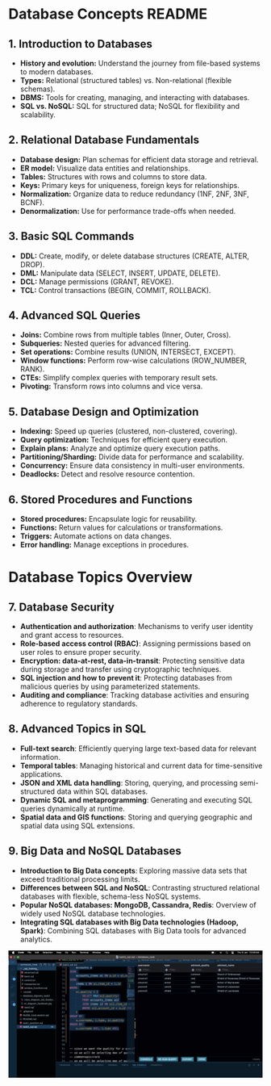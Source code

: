 # Database Concepts README

## 1. Introduction to Databases
- **History and evolution:** Understand the journey from file-based systems to modern databases.
- **Types:** Relational (structured tables) vs. Non-relational (flexible schemas).
- **DBMS:** Tools for creating, managing, and interacting with databases.
- **SQL vs. NoSQL:** SQL for structured data; NoSQL for flexibility and scalability.

## 2. Relational Database Fundamentals
- **Database design:** Plan schemas for efficient data storage and retrieval.
- **ER model:** Visualize data entities and relationships.
- **Tables:** Structures with rows and columns to store data.
- **Keys:** Primary keys for uniqueness, foreign keys for relationships.
- **Normalization:** Organize data to reduce redundancy (1NF, 2NF, 3NF, BCNF).
- **Denormalization:** Use for performance trade-offs when needed.

## 3. Basic SQL Commands
- **DDL:** Create, modify, or delete database structures (CREATE, ALTER, DROP).
- **DML:** Manipulate data (SELECT, INSERT, UPDATE, DELETE).
- **DCL:** Manage permissions (GRANT, REVOKE).
- **TCL:** Control transactions (BEGIN, COMMIT, ROLLBACK).

## 4. Advanced SQL Queries
- **Joins:** Combine rows from multiple tables (Inner, Outer, Cross).
- **Subqueries:** Nested queries for advanced filtering.
- **Set operations:** Combine results (UNION, INTERSECT, EXCEPT).
- **Window functions:** Perform row-wise calculations (ROW_NUMBER, RANK).
- **CTEs:** Simplify complex queries with temporary result sets.
- **Pivoting:** Transform rows into columns and vice versa.

## 5. Database Design and Optimization
- **Indexing:** Speed up queries (clustered, non-clustered, covering).
- **Query optimization:** Techniques for efficient query execution.
- **Explain plans:** Analyze and optimize query execution paths.
- **Partitioning/Sharding:** Divide data for performance and scalability.
- **Concurrency:** Ensure data consistency in multi-user environments.
- **Deadlocks:** Detect and resolve resource contention.

## 6. Stored Procedures and Functions
- **Stored procedures:** Encapsulate logic for reusability.
- **Functions:** Return values for calculations or transformations.
- **Triggers:** Automate actions on data changes.
- **Error handling:** Manage exceptions in procedures.

# Database Topics Overview

## 7. Database Security
- **Authentication and authorization**: Mechanisms to verify user identity and grant access to resources.
- **Role-based access control (RBAC)**: Assigning permissions based on user roles to ensure proper security.
- **Encryption: data-at-rest, data-in-transit**: Protecting sensitive data during storage and transfer using cryptographic techniques.
- **SQL injection and how to prevent it**: Protecting databases from malicious queries by using parameterized statements.
- **Auditing and compliance**: Tracking database activities and ensuring adherence to regulatory standards.

## 8. Advanced Topics in SQL
- **Full-text search**: Efficiently querying large text-based data for relevant information.
- **Temporal tables**: Managing historical and current data for time-sensitive applications.
- **JSON and XML data handling**: Storing, querying, and processing semi-structured data within SQL databases.
- **Dynamic SQL and metaprogramming**: Generating and executing SQL queries dynamically at runtime.
- **Spatial data and GIS functions**: Storing and querying geographic and spatial data using SQL extensions.

## 9. Big Data and NoSQL Databases
- **Introduction to Big Data concepts**: Exploring massive data sets that exceed traditional processing limits.
- **Differences between SQL and NoSQL**: Contrasting structured relational databases with flexible, schema-less NoSQL systems.
- **Popular NoSQL databases: MongoDB, Cassandra, Redis**: Overview of widely used NoSQL database technologies.
- **Integrating SQL databases with Big Data technologies (Hadoop, Spark)**: Combining SQL databases with Big Data tools for advanced analytics.


![alt text](image.png)
